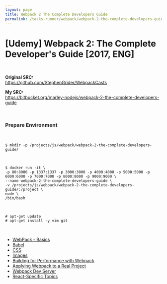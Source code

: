 ```yaml
---
layout: page
title: Webpack 2 The Complete Developers Guide
permalink: /tasks-runner/webpack/webpack-2-the-complete-developers-guide/
---
```



# [Udemy] Webpack 2: The Complete Developer's Guide [2017, ENG]


<br/>

**Original SRC:**  
https://github.com/StephenGrider/WebpackCasts

**My SRC:**  
https://bitbucket.org/marley-nodejs/webpack-2-the-complete-developers-guide  

<br/>

### Prepare Environment

<br/>

    $ mkdir -p /projects/js/webpack/webpack-2-the-complete-developers-guide/

<br/>

    $ docker run -it \
    -p 80:8080 -p 1337:1337 -p 3000:3000 -p 4000:4000 -p 5000:5000 -p 6000:6000 -p 7000:7000 -p 8000:8000 -p 9000:9000 \
    --name webpack-2-the-complete-developers-guide \
    -v /projects/js/webpack/webpack-2-the-complete-developers-guide/:/project \
    node \
    /bin/bash


<br/>

    # apt-get update
    # apt-get install -y vim git


<br/>

<ul>
    <li><a href="/tasks-runner/webpack/webpack-2-the-complete-developers-guide/basics/">WebPack - Basics</a></li>
    <li><a href="/tasks-runner/webpack/webpack-2-the-complete-developers-guide/babel/">Babel</a></li>
    <li><a href="/tasks-runner/webpack/webpack-2-the-complete-developers-guide/css/">CSS</a></li>
    <li><a href="/tasks-runner/webpack/webpack-2-the-complete-developers-guide/images/">Images</a></li>
    <li><a href="/tasks-runner/webpack/webpack-2-the-complete-developers-guide/building-for-performance-with-webpack/">Building for Performance with Webpack</a></li>
    <li><a href="/tasks-runner/webpack/webpack-2-the-complete-developers-guide/applying- webpack-to-a-real-project/">Applying Webpack to a Real Project</a></li>
    <li><a href="/tasks-runner/webpack/webpack-2-the-complete-developers-guide/webpack-dev-server/">Webpack Dev Server</a></li>
    <li><a href="/tasks-runner/webpack/webpack-2-the-complete-developers-guide/react-specific-topics/">React-Specific Topics</a></li>
</ul>
